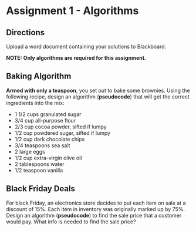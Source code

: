 # Assignment 1 - Algorithms

## Directions
Upload a word document containing your solutions to Blackboard. 

**NOTE: Only algorithms are required for this assignment.**

## Baking Algorithm
**Armed with only a teaspoon**, you set out to bake some brownies. Using the following recipe, design an algorithm (**pseudocode**) that will get the correct ingredients into the mix: 

 - 1 1/2 cups granulated sugar
 - 3/4 cup all-purpose flour
 - 2/3 cup cocoa powder, sifted if lumpy
 - 1/2 cup powdered sugar, sifted if lumpy
 - 1/2 cup dark chocolate chips
 - 3/4 teaspoons sea salt
 - 2 large eggs
 - 1/2 cup extra-virgin olive oil
 - 2 tablespoons water
 - 1/2 teaspoon vanilla

## Black Friday Deals
For black Friday, an electronics store decides to put each item on sale at a discount of 15%. Each item in inventory was originally marked up by 75%. Design an algorithm (**pseudocode**) to find the sale price that a customer would pay. What info is needed to find the sale price?
